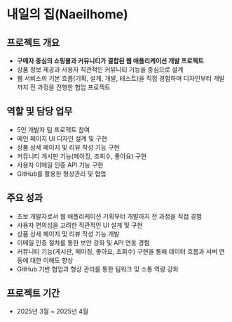 # 내일의 집(Naeilhome)

## 프로젝트 개요
- **구매자 중심의 쇼핑몰과 커뮤니티가 결합된 웹 애플리케이션 개발 프로젝트**
- 상품 정보 제공과 사용자 직관적인 커뮤니티 기능을 중심으로 설계
- 웹 서비스의 기본 흐름(기획, 설계, 개발, 테스트)을 직접 경험하며 디자인부터 개발까지 전 과정을 진행한 협업 프로젝트

## 역할 및 담당 업무
- 5인 개발자 팀 프로젝트 참여
- 메인 페이지 UI 디자인 설계 및 구현
- 상품 상세 페이지 및 리뷰 작성 기능 구현
- 커뮤니티 게시판 기능(페이징, 조회수, 좋아요) 구현
- 사용자 이메일 인증 API 기능 구현
- GitHub를 활용한 형상관리 및 협업

## 주요 성과
- 초보 개발자로서 웹 애플리케이션 기획부터 개발까지 전 과정을 직접 경험
- 사용자 편의성을 고려한 직관적인 UI 설계 및 구현
- 상품 상세 페이지 및 리뷰 작성 기능 개발
- 이메일 인증 절차를 통한 보안 강화 및 API 연동 경험
- 커뮤니티 기능(게시판, 페이징, 좋아요, 조회수) 구현을 통해 데이터 흐름과 서버 연동에 대한 이해도 향상
- GitHub 기반 협업과 형상 관리를 통한 팀워크 및 소통 역량 강화

## 프로젝트 기간
- 2025년 3월 ~ 2025년 4월
